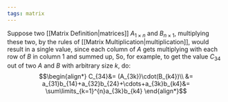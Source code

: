 ```yaml
---
tags: matrix
---
```

Suppose two [[Matrix Definition|matrices]] $A_{1\times n}$ and $B_{n\times 1}$, multiplying these two, by the rules of [[Matrix Multiplication|multiplication]], would result in a single value, since each column of $A$ gets multiplying with each row of $B$ in column $1$ and summed up, So, for example, to get the value $C_{34}$ out of two $A$ and $B$ with arbitrary size $k$, do:
$$\begin{align*}
C_{34}&= (A_{3k})\cdot(B_{k4})\\
&= a_{31}b_{14}+a_{32}b_{24}+\cdots+a_{3k}b_{k4}&= \sum\limits_{k=1}^{n}a_{3k}b_{k4}
\end{align*}$$
